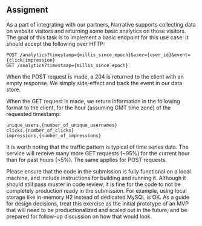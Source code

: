 ## Assigment

As a part of integrating with our partners, Narrative supports collecting data on website visitors and returning some
basic analytics on those visitors. The goal of this task is to implement a basic endpoint for this use case. It should
accept the following over HTTP:

```
POST /analytics?timestamp={millis_since_epoch}&user={user_id}&event={click|impression}
GET /analytics?timestamp={millis_since_epoch}
```

When the POST request is made, a 204 is returned to the client with an empty response. We simply side-effect and track
the event in our data store.

When the GET request is made, we return information in the following format to the client, for the hour (assuming GMT
time zone) of the requested timestamp:

```
unique_users,{number_of_unique_usernames}
clicks,{number_of_clicks}
impressions,{number_of_impressions}
```

It is worth noting that the traffic pattern is typical of time series data. The service will receive many more GET
requests (~95%) for the current hour than for past hours (~5%). The same applies for POST requests.

Please ensure that the code in the submission is fully functional on a local machine, and include instructions for
building and running it. Although it should still pass muster in code review, it is fine for the code to not be
completely production ready in the submission. For example, using local storage like in-memory H2 instead of dedicated
MySQL is OK. As a guide for design decisions, treat this exercise as the initial prototype of an MVP that will need to
be productionalized and scaled out in the future, and be prepared for follow-up discussion on how that would look.
